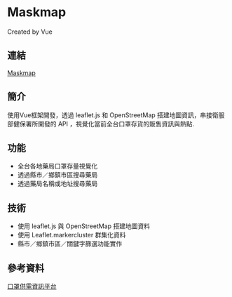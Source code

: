 # Maskmap
Created by Vue

## 連結
[Maskmap](https://fan630.github.io/maskMap/dist/)

## 簡介
使用Vue框架開發，透過 leaflet.js 和 OpenStreetMap 搭建地圖資訊，串接衛服部健保署所開發的 API ，視覺化當前全台口罩存貨的販售資訊與熱點. 

## 功能

- 全台各地藥局口罩存量視覺化
- 透過縣市／鄉鎮市區搜尋藥局
- 透過藥局名稱或地址搜尋藥局

## 技術

- 使用 leaflet.js 與 OpenStreetMap 搭建地圖資料
- 使用 Leaflet.markercluster 群集化資料
- 縣市／鄉鎮市區／關鍵字篩選功能實作

## 參考資料

[口罩供需資訊平台](https://g0v.hackmd.io/gGrOI4_aTsmpoMfLP1OU4A?fbclid=IwAR0y8WgDOr_romMEgpGJxc6q-rpGFohySn5nebBnVYm21m8hrMdvHcDUL5k#%E9%96%8B%E7%99%BC%E8%B3%87%E6%BA%90%EF%BC%9A)
